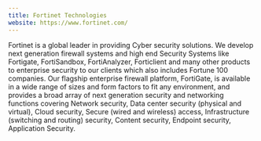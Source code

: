 ```yaml
---
title: Fortinet Technologies
website: https://www.fortinet.com/
---
```


Fortinet is a global leader in providing Cyber security solutions. We develop next generation firewall systems and high end Security Systems like Fortigate, FortiSandbox, FortiAnalyzer, Forticlient and many other products to enterprise security to our clients which also includes Fortune 100 companies. Our flagship enterprise firewall platform, FortiGate, is available in a wide range of sizes and form factors to fit any environment, and provides a broad array of next generation security and networking functions covering Network security, Data center security (physical and virtual), Cloud security, Secure (wired and wireless) access, Infrastructure (switching and routing) security, Content security, Endpoint security, Application Security.
